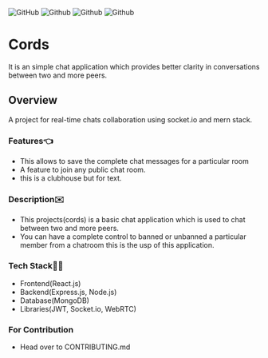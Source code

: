 ![GitHub](https://img.shields.io/github/license/harshalkaigaonkar/Cords?logo=Github)
![Github](https://img.shields.io/badge/Language-JavaScript-yellow?logo=JavaScript)
![Github](https://img.shields.io/badge/Language-HTML-red?logo=HTML)
![Github](https://img.shields.io/badge/Language-CSS-purple?logo=CSS)
# Cords
It is an simple chat application which provides better clarity in conversations between two and more peers.

## Overview
A project for real-time chats collaboration using socket.io and mern stack.

### Features👈
* This allows to save the complete chat messages for a particular room
* A feature to join any public chat room.
* this is a clubhouse but for text.

### Description✉️
* This projects(cords) is a basic chat application which is used to chat between two and more peers.
* You can have a complete control to banned or unbanned a particular member from a chatroom this is the usp of this application.

### Tech Stack🧑‍💻
* Frontend(React.js)
* Backend(Express.js, Node.js)
* Database(MongoDB)
* Libraries(JWT, Socket.io, WebRTC)

### For Contribution
 *  Head over to CONTRIBUTING.md
